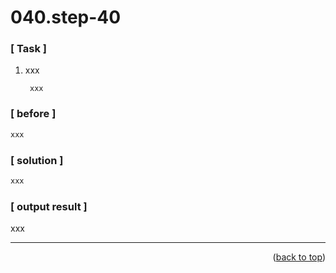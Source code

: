 <a name="topage"></a>

# 040.step-40

### [ Task ]
  1. xxx

     ```
      xxx
     ```

### [ before ]

```sh
xxx
```

### [ solution ]

```sh
xxx
```

### [ output result ]

xxx

-----


<p align="right">(<a href="#topage">back to top</a>)</p>
<br/>
<br/>
